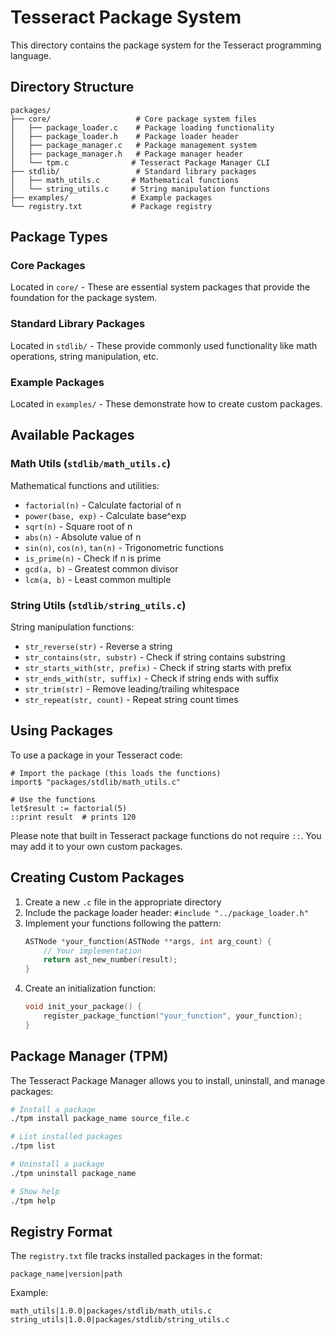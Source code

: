 # Tesseract Package System

This directory contains the package system for the Tesseract programming language.

## Directory Structure

```
packages/
├── core/                   # Core package system files
│   ├── package_loader.c    # Package loading functionality
│   ├── package_loader.h    # Package loader header
│   ├── package_manager.c   # Package management system
│   ├── package_manager.h   # Package manager header
│   └── tpm.c              # Tesseract Package Manager CLI
├── stdlib/                 # Standard library packages
│   ├── math_utils.c       # Mathematical functions
│   └── string_utils.c     # String manipulation functions
├── examples/              # Example packages
└── registry.txt           # Package registry
```

## Package Types

### Core Packages
Located in `core/` - These are essential system packages that provide the foundation for the package system.

### Standard Library Packages
Located in `stdlib/` - These provide commonly used functionality like math operations, string manipulation, etc.

### Example Packages
Located in `examples/` - These demonstrate how to create custom packages.

## Available Packages

### Math Utils (`stdlib/math_utils.c`)
Mathematical functions and utilities:
- `factorial(n)` - Calculate factorial of n
- `power(base, exp)` - Calculate base^exp
- `sqrt(n)` - Square root of n
- `abs(n)` - Absolute value of n
- `sin(n)`, `cos(n)`, `tan(n)` - Trigonometric functions
- `is_prime(n)` - Check if n is prime
- `gcd(a, b)` - Greatest common divisor
- `lcm(a, b)` - Least common multiple

### String Utils (`stdlib/string_utils.c`)
String manipulation functions:
- `str_reverse(str)` - Reverse a string
- `str_contains(str, substr)` - Check if string contains substring
- `str_starts_with(str, prefix)` - Check if string starts with prefix
- `str_ends_with(str, suffix)` - Check if string ends with suffix
- `str_trim(str)` - Remove leading/trailing whitespace
- `str_repeat(str, count)` - Repeat string count times

## Using Packages

To use a package in your Tesseract code:

```tesseract
# Import the package (this loads the functions)
import$ "packages/stdlib/math_utils.c"

# Use the functions
let$result := factorial(5)
::print result  # prints 120
```

Please note that built in Tesseract package functions do not require `::`. You may add it to your own custom packages.

## Creating Custom Packages

1. Create a new `.c` file in the appropriate directory
2. Include the package loader header: `#include "../package_loader.h"`
3. Implement your functions following the pattern:
   ```c
   ASTNode *your_function(ASTNode **args, int arg_count) {
       // Your implementation
       return ast_new_number(result);
   }
   ```
4. Create an initialization function:
   ```c
   void init_your_package() {
       register_package_function("your_function", your_function);
   }
   ```

## Package Manager (TPM)

The Tesseract Package Manager allows you to install, uninstall, and manage packages:

```bash
# Install a package
./tpm install package_name source_file.c

# List installed packages
./tpm list

# Uninstall a package
./tpm uninstall package_name

# Show help
./tpm help
```

## Registry Format

The `registry.txt` file tracks installed packages in the format:
```
package_name|version|path
```

Example:
```
math_utils|1.0.0|packages/stdlib/math_utils.c
string_utils|1.0.0|packages/stdlib/string_utils.c
```